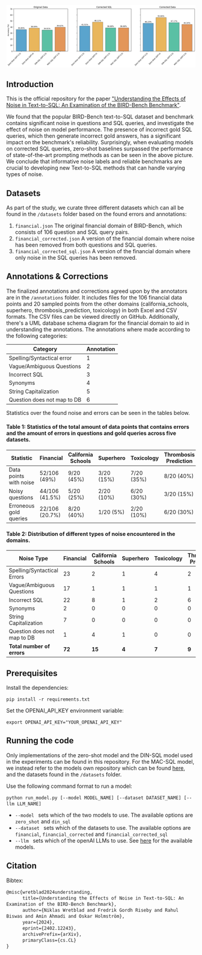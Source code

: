 ![](figures/model_results.png?raw=true)

## Introduction

This is the official repository for the paper ["Understanding the Effects of Noise in Text-to-SQL: An Examination of the BIRD-Bench Benchmark"](https://arxiv.org/abs/2402.12243).

We found that the popular BIRD-Bench text-to-SQL dataset and benchmark contains significant noise in questions and SQL queries, and investigate the effect of noise on model performance. The presence of incorrect gold SQL queries, which then generate incorrect gold answers, has a significant impact on the benchmark's reliability. Surprisingly, when evaluating models on corrected SQL queries, zero-shot baselines surpassed the performance of state-of-the-art prompting methods as can be seen in the above picture. We conclude that informative noise labels and reliable benchmarks are crucial to developing new Text-to-SQL methods that can handle varying types of noise.


## Datasets

As part of the study, we curate three different datasets which can all be found in the `/datasets` folder based on the found errors and annotations: 

1. `financial.json` The original financial domain of BIRD-Bench, which consists of 106 question and SQL query pairs. 
2. `financial_corrected.json` A version of the financial domain where noise has been removed from both questions and SQL queries.
3. `financial_corrected_sql.json` A version of the financial domain where only noise in the SQL queries has been removed.

## Annotations & Corrections

The finalized annotations and corrections agreed upon by the annotators are in the `/annotations` folder. It includes files for the 106 financial data points and 20 sampled points from the other domains (california_schools, superhero, thrombosis_prediction, toxicology) in both Excel and CSV formats. The CSV files can be viewed directly on GitHub. Additionally, there's a UML database schema diagram for the financial domain to aid in understanding the annotations. The annotations where made according to the following categories: 

| Category                    | Annotation |
|-----------------------------|------------|
| Spelling/Syntactical error  | 1          |
| Vague/Ambiguous Questions   | 2          |
| Incorrect SQL               | 3          |
| Synonyms                    | 4          |
| String Capitalization       | 5          |
| Question does not map to DB | 6          |

Statistics over the found noise and errors can be seen in the tables below. 

#### Table 1: Statistics of the total amount of data points that contains errors and the amount of errors in questions and gold queries across five datasets.

| **Statistic** | **Financial** | **California Schools** | **Superhero** | **Toxicology** | **Thrombosis Prediction** |
|---------------|---------------|------------------------|---------------|----------------|---------------------------|
| Data points with noise | 52/106 (49%) | 9/20 (45%) | 3/20 (15%) | 7/20 (35%) | 8/20 (40%) |
| Noisy questions | 44/106 (41.5%) | 5/20 (25%) | 2/20 (10%) | 6/20 (30%) | 3/20 (15%) |
| Erroneous gold queries | 22/106 (20.7%) | 8/20 (40%) | 1/20 (5%) | 2/20 (10%) | 6/20 (30%) |


#### Table 2: Distribution of different types of noise encountered in the domains.

| **Noise Type** | **Financial** | **California Schools** | **Superhero** | **Toxicology** | **Thrombosis Prediction** |
|----------------|---------------|------------------------|---------------|----------------|---------------------------|
| Spelling/Syntactical Errors | 23 | 2 | 1 | 4 | 2 |
| Vague/Ambiguous Questions | 17 | 1 | 1 | 1 | 1 |
| Incorrect SQL | 22 | 8 | 1 | 2 | 6 |
| Synonyms | 2 | 0 | 0 | 0 | 0 |
| String Capitalization | 7 | 0 | 0 | 0 | 0 |
| Question does not map to DB | 1 | 4 | 1 | 0 | 0 |
| **Total number of errors** | **72** | **15** | **4** | **7** | **9** |



## Prerequisites

Install the dependencies: 

```
pip install -r requirements.txt
```

Set the OPENAI_API_KEY environment variable: 

```
export OPENAI_API_KEY="YOUR_OPENAI_API_KEY"
```


## Running the code

Only implementations of the zero-shot model and the DIN-SQL model used in the experiments can be found in this repository. For the MAC-SQL model, we instead refer to the models own repository which can be found [here](https://github.com/wbbeyourself/MAC-SQL), and the datasets found in the `/datasets` folder.

Use the following command format to run a model:

```
python run_model.py [--model MODEL_NAME] [--dataset DATASET_NAME] [--llm LLM_NAME]
```

- `--model ` sets which of the two models to use. The available options are `zero_shot` and `din_sql`
- `--dataset ` sets which of the datasets to use. The available options are `financial`, `financial_corrected` and `financial_corrected_sql`
- `--llm ` sets which of the openAI LLMs to use. See [here](https://platform.openai.com/docs/models/overview) for the available models. 


## Citation

Bibtex:
```
@misc{wretblad2024understanding,
      title={Understanding the Effects of Noise in Text-to-SQL: An Examination of the BIRD-Bench Benchmark}, 
      author={Niklas Wretblad and Fredrik Gordh Riseby and Rahul Biswas and Amin Ahmadi and Oskar Holmström},
      year={2024},
      eprint={2402.12243},
      archivePrefix={arXiv},
      primaryClass={cs.CL}
}
```
